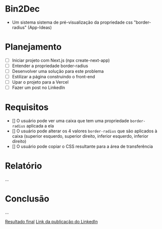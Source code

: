 # Bin2Dec
- Um sistema sistema de pré-visualização da propriedade css "border-radius" (App-Ideas)

 # Planejamento
 - [ ] Iniciar projeto com Next.js (npx create-next-app)
 - [ ] Entender a propriedade border-radius
 - [ ] Desenvolver uma solução para este problema
 - [ ] Estilizar a página construindo o front-end
 - [ ] Upar o projeto para a Vercel
 - [ ] Fazer um post no LinkedIn

# Requisitos
- [] O usuário pode ver uma caixa que tem uma propriedade `border-radius` aplicada a ela
- [] O usuário pode alterar os 4 valores `border-radius` que são aplicados à caixa (superior esquerdo, superior direito, inferior esquerdo, inferior direito)
- [] O usuário pode copiar o CSS resultante para a área de transferência

# Relatório
...
# Conclusão
...

[Resultado final]()
[Link da publicação do LinkedIn]()
